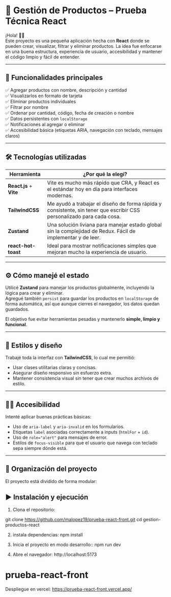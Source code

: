 # 🛒 Gestión de Productos – Prueba Técnica React

¡Hola! 👋🏼  
Este proyecto es una pequeña aplicación hecha con **React** donde se pueden crear, visualizar, filtrar y eliminar productos. La idea fue enfocarse en una buena estructura, experiencia de usuario, accesibilidad y mantener el código limpio y fácil de entender.

---

## 🚀 Funcionalidades principales

✅ Agregar productos con nombre, descripción y cantidad  
✅ Visualizarlos en formato de tarjeta  
✅ Eliminar productos individuales  
✅ Filtrar por nombre  
✅ Ordenar por cantidad, código, fecha de creación o nombre  
✅ Datos persistentes con `localStorage`  
✅ Notificaciones al agregar o eliminar  
✅ Accesibilidad básica (etiquetas ARIA, navegación con teclado, mensajes claros)

---

## 🛠️ Tecnologías utilizadas

| Herramienta | ¿Por qué la elegí? |
|-------------|--------------------|
| **React.js** + **Vite** | Vite es mucho más rápido que CRA, y React es el estándar hoy en día para interfaces modernas. |
| **TailwindCSS** | Me ayudó a trabajar el diseño de forma rápida y consistente, sin tener que escribir CSS personalizado para cada cosa. |
| **Zustand** | Una solución liviana para manejar estado global sin la complejidad de Redux. Fácil de implementar y de leer. |
| **react-hot-toast** | Ideal para mostrar notificaciones simples que mejoran mucho la experiencia de usuario. |

---

## ⚙️ Cómo manejé el estado

Utilicé **Zustand** para manejar los productos globalmente, incluyendo la lógica para crear y eliminar.  
Agregué también `persist` para guardar los productos en `localStorage` de forma automática, así que aunque cierres el navegador, los datos quedan guardados.

El objetivo fue evitar herramientas pesadas y mantenerlo **simple, limpio y funcional**.

---

## 🎨 Estilos y diseño

Trabajé toda la interfaz con **TailwindCSS**, lo cual me permitió:

- Usar clases utilitarias claras y concisas.
- Asegurar diseño responsivo sin esfuerzo extra.
- Mantener consistencia visual sin tener que crear muchos archivos de estilo.

---

## 👨‍🦽 Accesibilidad

Intenté aplicar buenas prácticas básicas:

- Uso de `aria-label` y `aria-invalid` en los formularios.
- Etiquetas `label` asociadas correctamente a inputs (`htmlFor` + `id`).
- Uso de `role="alert"` para mensajes de error.
- Estilos de `focus-visible` para que el usuario que navega con teclado sepa siempre dónde está.

---

## 🧩 Organización del proyecto

El proyecto está dividido de forma modular:

## ▶️ Instalación y ejecución

1. Clona el repositorio:

git clone https://github.com/malopez19/prueba-react-front.git
cd gestion-productos-react

2. instala dependencias:
npm install

3. Inicia el proyecto en modo desarrollo::
npm run dev

3. Abre el navegador:
http://localhost:5173

# prueba-react-front
Despliegue en vercel:
https://prueba-react-front.vercel.app/